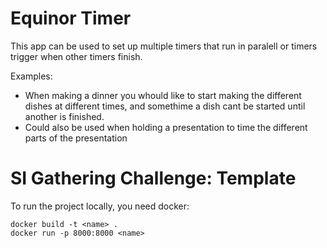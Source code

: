 # Equinor Timer
This app can be used to set up multiple timers that run in paralell or timers trigger when other timers finish.

Examples:
- When making a dinner you whould like to start making the different dishes at different times, and somethime a dish cant be started until another is finished.
- Could also be used when holding a presentation to time the different parts of the presentation

# SI Gathering Challenge: Template

To run the project locally, you need docker:

```
docker build -t <name> .
docker run -p 8000:8000 <name>
```
